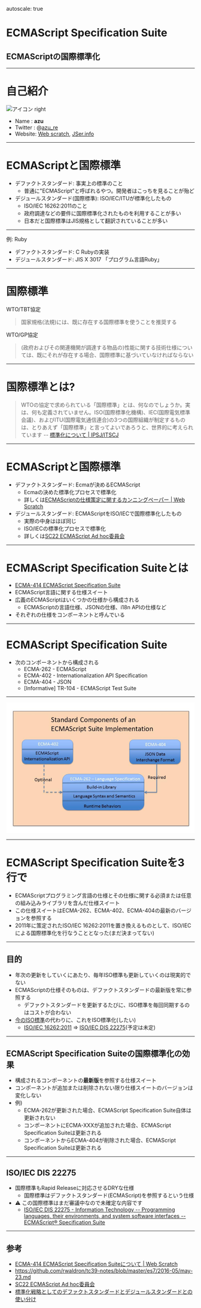 autoscale: true

# ECMAScript Specification Suite

## ECMAScriptの国際標準化

----

# 自己紹介

![アイコン right](https://github.com/azu.png)

- Name : **azu**
- Twitter : @[azu_re](https://twitter.com/azu_re)
- Website: [Web scratch], [JSer.info]

[Web scratch]: http://efcl.info/ "Web scratch"
[JSer.info]: http://jser.info/ "JSer.info"

----

# ECMAScriptと国際標準

- デファクトスタンダード: 事実上の標準のこと
  - 普通に"ECMAScript"と呼ばれるやつ。開発者はこっちを見ることが殆ど
- デジュールスタンダード(国際標準): ISO/IEC/ITUが標準化したもの
  - ISO/IEC 16262:2011のこと
  - 政府調達などの要件に国際標準化されたものを利用することが多い
  - 日本だと国際標準はJIS規格として翻訳されていることが多い

----

例: Ruby

- デファクトスタンダード: C Rubyの実装
- デジュールスタンダード: JIS X 3017 「プログラム言語Ruby」

----

# 国際標準

WTO/TBT協定

> 国家規格(法規)には、既に存在する国際標準を使うことを推奨する

WTO/GP協定

> (政府およびその関連機関が調達する物品の)性能に関する技術仕様については、既にそれが存在する場合、国際標準に基づいていなければならない

----

# 国際標準とは?

> WTOの協定で求められている「国際標準」とは、何なのでしょうか。実は、何も定義されていません。ISO(国際標準化機構)、IEC(国際電気標準会議)、およびITU(国際電気通信連合)の3つの国際組織が制定するものは、とりあえず「国際標準」と言ってよいであろうと、世界的に考えられています
> -- [標準化について | IPSJ/ITSCJ](https://www.itscj.ipsj.or.jp)

-----

# ECMAScriptと国際標準

- デファクトスタンダード: Ecmaが決めるECMAScript
  - Ecmaの決めた標準化プロセスで標準化
  - 詳しくは[ECMAScriptの仕様策定に関するカンニングペーパー | Web Scratch](http://efcl.info/2015/10/18/ecmascript-paper/ "ECMAScriptの仕様策定に関するカンニングペーパー | Web Scratch")
- デジュールスタンダード: ECMAScriptをISO/IECで国際標準化したもの
  - 実際の中身はほぼ同じ
  - ISO/IECの標準化プロセスで標準化
  - 詳しくは[SC22 ECMAScript Ad hoc委員会](http://azu.github.io/slide/2016/jser5years/sc22-ecmascript-ahodc.html "SC22 ECMAScript Ad hoc委員会")

-----

# ECMAScript Specification Suiteとは

- [ECMA-414 ECMAScript Specification Suite](https://www.ecma-international.org/publications/standards/Ecma-414.htm "Standard ECMA-414")
- ECMAScript言語に関する仕様スイート
- 広義のECMAScriptはいくつかの仕様から構成される
  - ECMAScriptの言語仕様、JSONの仕様、i18n APIの仕様など
- それぞれの仕様をコンポーネントと呼んでいる

----

# ECMAScript Specification Suite

- 次のコンポーネントから構成される
  - ECMA-262 - ECMAScript
  - ECMA-402 - Internationalization API Specification
  - ECMA-404 - JSON
  - [Informative] TR-104 - ECMAScript Test Suite

----

![ECMAScript-Specification-Suite](./img/ECMAScript-Specification-Suite.png)

----

# ECMAScript Specification Suiteを3行で

- ECMAScriptプログラミング言語の仕様とその仕様に関する必須または任意の組み込みライブラリを含んだ仕様スイート
- この仕様スイートはECMA-262、ECMA-402、ECMA-404の最新のバージョンを参照する
- 2011年に策定されたISO/IEC 16262:2011を置き換えるものとして、ISO/IECによる国際標準化を行なうこととなった(まだ決まってない)

----

## 目的

- 年次の更新をしていくにあたり、毎年ISO標準も更新していくのは現実的でない
- ECMAScriptの仕様そのものは、デファクトスタンダードの最新版を常に参照する
  - デファクトスタンダードを更新するたびに、ISO標準を毎回同期するのはコストが合わない
- [今のISO標準](https://www.iso.org/standard/55755.html)の代わりに、これをISO標準化(したい)
  - [ISO/IEC 16262:2011](https://www.iso.org/standard/55755.html "ISO/IEC 16262:2011 - Information technology -- Programming languages, their environments and system software interfaces -- ECMAScript language specification") => [ISO/IEC DIS 22275](https://www.iso.org/standard/73002.html "ISO/IEC DIS 22275 - Information Technology -- Programming languages, their environments, and system software interfaces -- ECMAScript® Specification Suite")(予定は未定)

----

## ECMAScript Specification Suiteの国際標準化の効果

- 構成されるコンポーネントの**最新版**を参照する仕様スイート
- コンポーネントが追加または削除されない限り仕様スイートのバージョンは変化しない
- 例)
  - ECMA-262が更新された場合、ECMAScript Specification Suite自体は更新されない
  - コンポーネントにECMA-XXXが追加された場合、ECMAScript Specification Suiteは更新される
  - コンポーネントからECMA-404が削除された場合、ECMAScript Specification Suiteは更新される

----

## ISO/IEC DIS 22275

- 国際標準もRapid Releaseに対応させるDRYな仕様
  - 国際標準はデファクトスタンダード(ECMAScript)を参照するという仕様
- :warning: この国際標準はまだ審議中なので未確定な内容です
  - [ISO/IEC DIS 22275 - Information Technology -- Programming languages, their environments, and system software interfaces -- ECMAScript® Specification Suite](https://www.iso.org/standard/73002.html "ISO/IEC DIS 22275 - Information Technology -- Programming languages, their environments, and system software interfaces -- ECMAScript® Specification Suite")

----

## 参考

- [ECMA-414 ECMAScript Specification Suiteについて | Web Scratch](http://efcl.info/2017/02/27/ecma-414/ "ECMA-414 ECMAScript Specification Suiteについて | Web Scratch")
- <https://github.com/rwaldron/tc39-notes/blob/master/es7/2016-05/may-23.md>
- [SC22 ECMAScript Ad hoc委員会](http://azu.github.io/slide/2016/jser5years/sc22-ecmascript-ahodc.html "SC22 ECMAScript Ad hoc委員会")
- [標準化戦略としてのデファクトスタンダードとデジュールスタンダードとの使い分け](http://www.y-adagio.com/public/confs/mags/std_qualt/draft_ver6.htm "標準化戦略としてのデファクトスタンダードとデジュールスタンダードとの使い分け")
